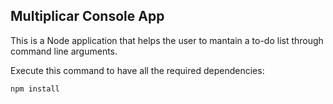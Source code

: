 ## Multiplicar Console App

This is a Node application that helps the user to mantain a to-do list through command line arguments.

Execute this command to have all the required dependencies: 

```
npm install
```